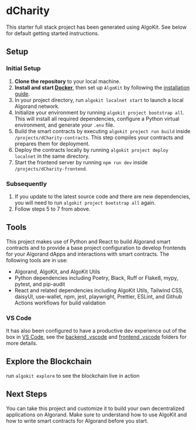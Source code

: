 # dCharity

This starter full stack project has been generated using AlgoKit. See below for default getting started instructions.

## Setup
### Initial Setup

1. **Clone the repository** to your local machine.
2. **Install and start [Docker](https://www.docker.com/)**, then set up `AlgoKit` by following the [installation guide](https://github.com/algorandfoundation/algokit-cli#install).
3. In your project directory, run `algokit localnet start` to launch a local Algorand network.
4. Initialize your environment by running `algokit project bootstrap all`. This will install all required dependencies, configure a Python virtual environment, and generate your `.env` file.
5. Build the smart contracts by executing `algokit project run build` inside `/projects/dCharity-contracts`. This step compiles your contracts and prepares them for deployment.
6. Deploy the contracts locally by running `algokit project deploy localnet` in the same directory.
7. Start the frontend server by running `npm run dev` inside `/projects/dCharity-frontend`.


### Subsequently

1. If you update to the latest source code and there are new dependencies, you will need to run `algokit project bootstrap all` again.
2. Follow steps 5 to 7 from above.

## Tools

This project makes use of Python and React to build Algorand smart contracts and to provide a base project configuration to develop frontends for your Algorand dApps and interactions with smart contracts. The following tools are in use:

- Algorand, AlgoKit, and AlgoKit Utils
- Python dependencies including Poetry, Black, Ruff or Flake8, mypy, pytest, and pip-audit
- React and related dependencies including AlgoKit Utils, Tailwind CSS, daisyUI, use-wallet, npm, jest, playwright, Prettier, ESLint, and Github Actions workflows for build validation

### VS Code

It has also been configured to have a productive dev experience out of the box in [VS Code](https://code.visualstudio.com/), see the [backend .vscode](./backend/.vscode) and [frontend .vscode](./frontend/.vscode) folders for more details.

## Explore the Blockchain

run `algokit explore` to see the blockchain live in action

## Next Steps

You can take this project and customize it to build your own decentralized applications on Algorand. Make sure to understand how to use AlgoKit and how to write smart contracts for Algorand before you start.
